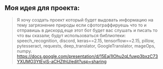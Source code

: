 ## Моя идея для проекта:
> Я хочу создать проект который будет выдовать информацию на тему загрязнение природы если сфотограффируешь что то и отправишь в дискорд,еще этот бот будет вас слушать и писать то что вы сказали;
будут использоваться библиотеки: speech_recognition, discord, keras==2.15, tensorflow==2.15, pillow, pytesseract, requests, deep_translator, GoogleTranslator, mageOps, numpy.
https://docs.google.com/presentation/d/15Eaj1IOhu2qLfuwp3bxzC73YXUMO3YtEyiS-aCHZthU/edit?usp=sharing
